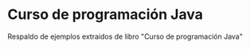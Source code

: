 <h1>Curso de programación Java</h1>
<p>Respaldo de ejemplos extraidos de libro "Curso de programación Java"</p>
